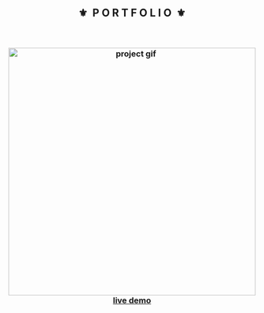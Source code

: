 <div align="center">
  <h2>⚜️&nbsp; P O R T F O L I O &nbsp;⚜️</h2>
</div>

<br>

<h3 align="center">
  <img src="./.github/readme-gif.gif" alt="project gif" height="500px">
  <br>
  <a href="">live demo</a>
</h3>
